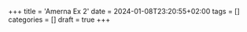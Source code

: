 +++
title = 'Amerna Ex 2'
date = 2024-01-08T23:20:55+02:00
tags = []
categories = []
draft = true
+++

